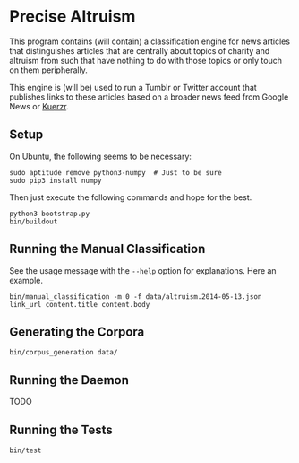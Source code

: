 # Precise Altruism

This program contains (will contain) a classification engine for news articles that distinguishes articles that are centrally about topics of charity and altruism from such that have nothing to do with those topics or only touch on them peripherally.

This engine is (will be) used to run a Tumblr or Twitter account that publishes links to these articles based on a broader news feed from Google News or [Kuerzr](http://www.kuerzr.com/).

## Setup

On Ubuntu, the following seems to be necessary:

    sudo aptitude remove python3-numpy  # Just to be sure
    sudo pip3 install numpy

Then just execute the following commands and hope for the best.

    python3 bootstrap.py
    bin/buildout

## Running the Manual Classification

See the usage message with the `--help` option for explanations. Here an example.

    bin/manual_classification -m 0 -f data/altruism.2014-05-13.json link_url content.title content.body

## Generating the Corpora

    bin/corpus_generation data/

## Running the Daemon

TODO

## Running the Tests

    bin/test
